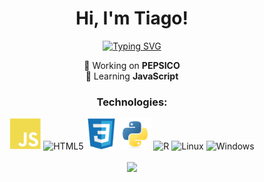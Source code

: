 <h1 align="center">Hi, I'm Tiago!</h1>
<p align="center">
  <a href="https://git.io/typing-svg">
    <img src="https://readme-typing-svg.demolab.com?font=Space+Grotesk&weight=100&size=30&duration=3000&pause=1000&color=F733C2&center=true&multiline=true&random=false&width=435&lines=Software+Engineer+Student" alt="Typing SVG" />
  </a>
</p>

<p align="center">
  💼 Working on <strong>PEPSICO</strong>
  <br>
  📝 Learning <strong>JavaScript</strong>
</p>

<div align="center">
  <h3>Technologies:</h3>
  <img src="https://raw.githubusercontent.com/devicons/devicon/master/icons/javascript/javascript-plain.svg" alt="JavaScript" height="50" width="50">
  <img src="https://cdn.jsdelivr.net/gh/devicons/devicon/icons/html5/html5-original.svg" alt="HTML5" height="50" width="50">
  <img src="https://raw.githubusercontent.com/devicons/devicon/master/icons/css3/css3-original.svg" alt="CSS3" height="50" width="50">
  <img src="https://raw.githubusercontent.com/devicons/devicon/master/icons/python/python-original.svg" alt="Python" height="50" width="50">
  <img src="https://cdn.jsdelivr.net/gh/devicons/devicon/icons/r/r-original.svg" alt="R" height="50" width="50">
  <img src="https://cdn.jsdelivr.net/gh/devicons/devicon/icons/linux/linux-original.svg" alt="Linux" height="50" width="50">
  <img src="https://cdn.jsdelivr.net/gh/devicons/devicon/icons/windows8/windows8-original.svg" alt="Windows" height="50" width="50">
</div>

<br>

<div align="center">
  <a href="https://github.com/TiagoGrebogi">
    <img loading="lazy" height="200em" src="https://github-readme-stats.vercel.app/api/top-langs/?username=TiagoGrebogi&layout=compact&langs_count=7&theme=dark"/>
  </a>
</div>

